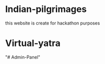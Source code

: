 # Indian-pilgrimages
this website is create for hackathon purposes
# Virtual-yatra
"# Admin-Panel" 
